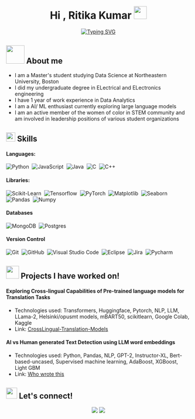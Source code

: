 <h1 align="center">Hi , Ritika Kumar <img src="https://media.giphy.com/media/hvRJCLFzcasrR4ia7z/giphy.gif" width="35"></h1>
<p align="center">
<a href="https://git.io/typing-svg"><img src="https://readme-typing-svg.demolab.com?font=Fira+Code&pause=1000&center=true&width=435&lines=Self-taught+Python+Programmer%2C;Data+Science+Graduate+Student%2C;AI%2FML+enthusiast%2C" alt="Typing SVG" /></a>
</p>
	
## <picture><img src = "https://github.com/7oSkaaa/7oSkaaa/blob/main/Images/about_me.gif?raw=true" width = 50px></picture> About me

- I am a Master's student studying Data Science at Northeastern University, Boston
- I did my undergraduate degree in ELectrical and ELectronics engineering
- I have 1 year of work experience in Data Analytics
- I am a AI/ ML enthusiast currently exploring large language models
- I am an active member of the women of color in STEM community and am involved in leadership positions of various student organizations

## <img src="https://media2.giphy.com/media/QssGEmpkyEOhBCb7e1/giphy.gif?cid=ecf05e47a0n3gi1bfqntqmob8g9aid1oyj2wr3ds3mg700bl&rid=giphy.gif" width ="25"><b> Skills</b>

####  Languages:

![Python](https://img.shields.io/badge/python-3670A0?style=for-the-badge&logo=python&logoColor=ffdd54)&nbsp;
![JavaScript](https://img.shields.io/badge/javascript-%23323330.svg?style=for-the-badge&logo=javascript&logoColor=%23F7DF1E)&nbsp;
![Java](https://img.shields.io/badge/java-%23ED8B00.svg?style=for-the-badge&logo=java&logoColor=white)&nbsp;
![C](https://img.shields.io/badge/c-%2300599C.svg?style=for-the-badge&logo=c&logoColor=white)&nbsp;
![C++](https://img.shields.io/badge/c++-%2300599C.svg?style=for-the-badge&logo=c%2B%2B&logoColor=white)&nbsp;

####  Libraries:

![Scikit-Learn](https://img.shields.io/badge/Scikit%20Learn-3670A0?style=for-the-badge&logo=python&logoColor=ffdd54)&nbsp;
![Tensorflow](https://img.shields.io/badge/Tensorflow-3670A0?style=for-the-badge&logoColor=ffdd90)&nbsp;
![PyTorch](https://img.shields.io/badge/Pytorch-e7aa9d?style=for-the-badge&logoColor=e7aa9d )&nbsp;
![Matplotlib](https://img.shields.io/badge/Matplotlib-%23323330.svg?style=for-the-badge)&nbsp;
![Seaborn](https://img.shields.io/badge/Seaborn-%23ED8B00.svg?style=for-the-badge)&nbsp;
![Pandas](https://img.shields.io/badge/Pandas-%2300599C.svg?style=for-the-badge)&nbsp;
![Numpy](https://img.shields.io/badge/Numpy-%2300599C.svg?style=for-the-badge)&nbsp;

#### Databases

![MongoDB](https://img.shields.io/badge/MongoDB-%234ea94b.svg?style=for-the-badge&logo=mongodb&logoColor=white)&nbsp;
![Postgres](https://img.shields.io/badge/postgres-%23316192.svg?style=for-the-badge&logo=postgresql&logoColor=white)&nbsp;

#### Version Control

![Git](https://img.shields.io/badge/git-%23F05033.svg?style=for-the-badge&logo=git&logoColor=white)&nbsp;
![GitHub](https://img.shields.io/badge/github-%23121011.svg?style=for-the-badge&logo=github&logoColor=white)&nbsp;
![Visual Studio Code](https://img.shields.io/badge/Visual%20Studio%20Code-0078d7.svg?style=for-the-badge&logo=visual-studio-code&logoColor=white)&nbsp;
![Eclipse](https://img.shields.io/badge/Eclipse-FE7A16.svg?style=for-the-badge&logo=Eclipse&logoColor=white)&nbsp;
![Jira](https://img.shields.io/badge/jira-%230A0FFF.svg?style=for-the-badge&logo=jira&logoColor=white)&nbsp;
![Pycharm](https://img.shields.io/badge/Pycharm-0078d7.svg?style=for-the-badge)&nbsp;

## <img src="https://media.giphy.com/media/iY8CRBdQXODJSCERIr/giphy.gif" width="35"><b> Projects I have worked on! </b>

#### Exploring Cross-lingual Capabilities of Pre-trained language models for Translation Tasks
- Technologies used: Transformers, Huggingface, Pytorch, NLP, LLM, LLama-2, Helsinki/opusmt models, mBART50, scikitlearn, Google Colab, Kaggle
- Link: <a href="https://github.com/Varsha-Ranganathan/CrossLingual-Translation-Models"> CrossLingual-Translation-Models</a>

#### AI vs Human generated Text Detection using LLM word embeddings
- Technologies used: Python, Pandas, NLP, GPT-2, Instructor-XL, Bert-based-uncased, Supervised machine learning, AdaBoost, XGBoost, Light GBM
- Link: <a href="https://github.com/ritikakumar0204/DS5010-Final-Project"> Who wrote this</a>


## <img src="https://media.giphy.com/media/ObNTw8Uzwy6KQ/giphy.gif" width="30px">&nbsp;Let's connect!

<p align="center">
<a href="www.linkedin.com/in/ritika-kumar-98a393191"><img src="https://img.shields.io/badge/-Ritika%20Kumar-0077B5?style=flat&logo=Linkedin&logoColor=white"/></a>
<a href="mailto:kumar.riti@northeastern.edu"><img src="https://img.shields.io/badge/-kumar.riti@northeastern.edu-D14836?style=flat&logo=mail&logoColor=white"/></a>
</p>

